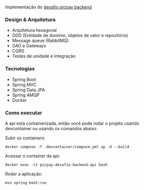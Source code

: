 Implementação do [desafio picpay backend](https://github.com/PicPay/picpay-desafio-backend)

### Design & Arquitetura
- Arquitetura hexagonal
- DDD (Entidade de domínio, objetos de valor e repositório)
- Message queue (RabbitMQ)
- DAO e Gateways
- CQRS
- Testes de unidade e integração

### Tecnologias
- Spring Boot
- Spring MVC
- Spring Data JPA
- Spring AMQP
- Docker


### Como executar

A api está containerizada, então você pode rodar o projeto usando devcontainer ou usando os comandos abaixo.

Subir os containers:
```
docker compose -f .devcontainer/compose.yml up -d --build
```

Acessar o container da api:
```
docker exec -it picpay-desafio-backend-api bash
```

Rodar a aplicação:
```
mvn spring-boot:run
```